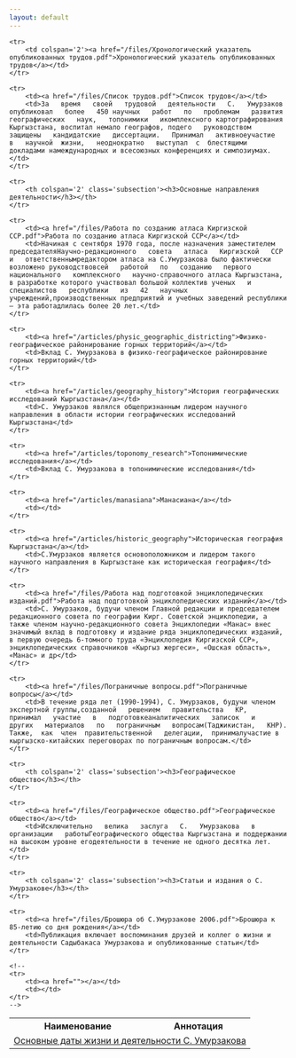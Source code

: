 ```yaml
---
layout: default
---
```


<table>
    <tr>
        <th>Наименование</th>
        <th>Аннотация</th>
    </tr>
    <tr>
        <td colspan='2'><a href="/files/Основные даты жизни и деятельности С.pdf">Основные даты жизни и деятельности С. Умурзакова</a></td>
    </tr>

    <tr>
        <td colspan='2'><a href="/files/Хронологический указатель опубликованных трудов.pdf">Хронологический указатель опубликованных трудов</a></td>
    </tr>

    <tr>
        <td><a href="/files/Список трудов.pdf">Список трудов</a></td>
        <td>За   время   своей   трудовой   деятельности   С.   Умурзаков   опубликовал   более   450 научных   работ   по   проблемам   развития   географических   наук,   топонимики   икомплексного картографирования Кыргызстана, воспитал немало географов, подего   руководством   защищены   кандидатские   диссертации.   Принимал   активноеучастие   в   научной  жизни,   неоднократно   выступал  с  блестящими  докладами намеждународных и всесоюзных конференциях и симпозиумах.</td>
    </tr>

    <tr>
        <th colspan='2' class='subsection'><h3>Основные направления деятельности</h3></th>
    </tr>

    <tr>
        <td><a href="/files/Работа по созданию атласа Киргизской ССР.pdf">Работа по созданию атласа Киргизской ССР</a></td>
        <td>Начиная с сентября 1970 года, после назначения заместителем председателяНаучно-редакционного   совета   атласа   Киргизской   ССР   и   ответственнымредактором атласа на С.Умурзакова было фактически возложено руководствовсей   работой   по   созданию   первого   национального   комплексного   научно-справочного атласа Кыргызстана, в разработке которого участвовал большой коллектив ученых   и   специалистов   республики   из   42   научных   учреждений,производственных предприятий и учебных заведений республики – эта работадлилась более 20 лет.</td>
    </tr>

    <tr>
        <td><a href="/articles/physic_geographic_districting">Физико-географическое районирование горных территорий</a></td>
        <td>Вклад С. Умурзакова в физико-географическое районирование горных территорий</td>
    </tr>

    <tr>
        <td><a href="/articles/geography_history">История географических исследований Кыргызстана</a></td>
        <td>С. Умурзаков являлся общепризнанным лидером научного направления в области истории географических исследований Кыргызстана</td>
    </tr>

    <tr>
        <td><a href="/articles/toponomy_research">Топонимические исследования</a></td>
        <td>Вклад С. Умурзакова в топонимические исследования</td>
    </tr>

    <tr>
        <td><a href="/articles/manasiana">Манасиана</a></td>
        <td></td>
    </tr>

    <tr>
        <td><a href="/articles/historic_geography">Историческая география Кыргызстана</a></td>
        <td>С.Умурзаков является основоположником и лидером такого научного направления в Кыргызстане как историческая география</td>
    </tr>

    <tr>
        <td><a href="/files/Работа над подготовкой энциклопедических изданий.pdf">Работа над подготовкой энциклопедических изданий</a></td>
        <td>С. Умурзаков, будучи членом Главной редакции и председателем редакционного совета по географии Кирг. Советской энциклопедии, а также членом научно-редакционного совета Энциклопедии «Манас» внес значимый вклад в подготовку и издание ряда энциклопедических изданий, в первую очередь 6-томного труда «Энциклопедия Киргизской ССР», энциклопедических справочников «Кыргыз жергеси», «Ошская область», «Манас» и др</td>
    </tr>

    <tr>
        <td><a href="/files/Пограничные вопросы.pdf">Пограничные вопросы</a></td>
        <td>В течение ряда лет (1990-1994), С. Умурзаков, будучи членом экспертной группы,созданной   решением   правительства   КР,   принимал   участие   в   подготовкеаналитических   записок   и   других   материалов   по   пограничным   вопросам(Таджикистан,   КНР).   Также,  как  член  правительственной   делегации,  принималучастие в кыргызско-китайских переговорах по пограничным вопросам.</td>
    </tr>

    <tr>
        <th colspan='2' class='subsection'><h3>Географическое общество</h3></th>
    </tr>

    <tr>
        <td><a href="/files/Географическое общество.pdf">Географическое общество</a></td>
        <td>Исключительно   велика   заслуга   С.   Умурзакова   в   организации   работыГеографического общества Кыргызстана и поддержании на высоком уровне егодеятельности в течение не одного десятка лет.</td>
    </tr>

    <tr>
        <th colspan='2' class='subsection'><h3>Статьи и издания о С. Умурзакове</h3></th>
    </tr>

    <tr>
        <td><a href="/files/Брошюра об С.Умурзакове 2006.pdf">Брошюра к 85-летию со дня рождения</a></td>
        <td>Публикация включает воспоминания друзей и коллег о жизни и деятельности Садыбакаса Умурзакова и опубликованные статьи</td>
    </tr>

    <!--
    <tr>
        <td><a href=""></a></td>
        <td></td>
    </tr>
    -->
    
</table>
